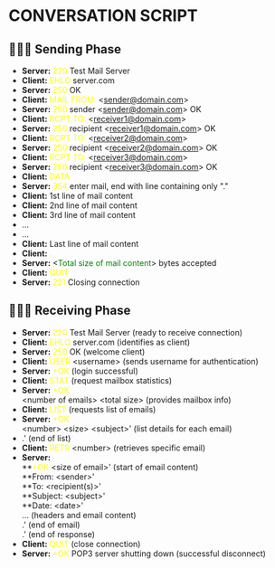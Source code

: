 # CONVERSATION SCRIPT

## 👨🏾‍💻 Sending Phase

-   **Server:** <span style="color:yellow">220</span> Test Mail Server
-   **Client:** <span style="color:yellow">EHLO</span> server.com
-   **Server:** <span style="color:yellow">250</span> OK
-   **Client:** <span style="color:yellow">MAIL FROM:</span> \<sender@domain.com>
-   **Server:** <span style="color:yellow">250</span> sender \<sender@domain.com> OK
-   **Client:** <span style="color:yellow">RCPT TO:</span> \<receiver1@domain.com>
-   **Server:** <span style="color:yellow">250</span> recipient \<receiver1@domain.com> OK
-   **Client:** <span style="color:yellow">RCPT TO:</span> \<receiver2@domain.com>
-   **Server:** <span style="color:yellow">250</span> recipient \<receiver2@domain.com> OK
-   **Client:** <span style="color:yellow">RCPT TO:</span> \<receiver3@domain.com>
-   **Server:** <span style="color:yellow">250</span> recipient \<receiver3@domain.com> OK
-   **Client:** <span style="color:yellow">DATA</span>
-   **Server:** <span style="color:yellow">354</span> enter mail, end with line containing only "."
-   **Client:** 1st line of mail content
-   **Client:** 2nd line of mail content
-   **Client:** 3rd line of mail content
-   ...
-   ...
-   **Client:** Last line of mail content
-   **Client:** <span style="color:yellow">**.**</span>
-   **Server:** \<<span style="color:green">Total size of mail content</span>> bytes accepted
-   **Client:** <span style="color:yellow">QUIT</span>
-   **Server:** <span style="color:yellow">221</span> Closing connection

## 👨🏻‍💻 Receiving Phase


-   **Server:** <span style="color:yellow">220</span> Test Mail Server (ready to receive connection)
-   **Client:** <span style="color:yellow">EHLO</span> server.com (identifies as client)
-   **Server:** <span style="color:yellow">250</span> OK (welcome client)
-   **Client:** <span style="color:yellow">USER</span> \<username> (sends username for authentication)
-   **Server:** <span style="color:yellow">+OK</span> (login successful)
-   **Client:** <span style="color:yellow">STAT</span> (request mailbox statistics)
-   **Server:** <span style="color:yellow">+OK</span><br>\<number of emails> \<total size> (provides mailbox info)
-   **Client:** <span style="color:yellow">LIST</span> (requests list of emails)
-   **Server:** <span style="color:yellow">+OK</span><br>
\<number> \<size> \<subject>' (list details for each email)
- .' (end of list)
- **Client:** <span style="color:yellow">RETR</span> \<number> (retrieves specific email)
- **Server:**<br>
**<span style="color:yellow">+OK</span> \<size of email>' (start of email content)<br>
**From: \<sender>'<br>
**To: \<recipient(s)>'<br>
**Subject: \<subject>'<br>
**Date: \<date>'<br>
... (headers and email content)<br>
.' (end of email)<br>
.' (end of response)<br>
- **Client:** <span style="color:yellow">QUIT</span>  (close connection)
- **Server:** <span style="color:yellow">+OK</span> POP3 server shutting down (successful disconnect)
